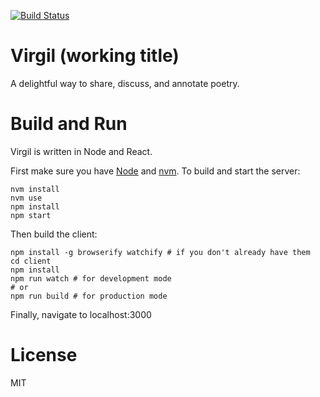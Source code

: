 [![Build Status](https://travis-ci.org/michelmansour/virgil.svg?branch=master)](https://travis-ci.org/michelmansour/virgil)

# Virgil (working title)
A delightful way to share, discuss, and annotate poetry.

# Build and Run
Virgil is written in Node and React.

First make sure you have [Node](https://nodejs.org/) and [nvm](https://github.com/creationix/nvm). To build and start
the server:

```
nvm install
nvm use
npm install
npm start
```

Then build the client:

```
npm install -g browserify watchify # if you don't already have them
cd client
npm install
npm run watch # for development mode
# or
npm run build # for production mode
```

Finally, navigate to localhost:3000

# License
MIT
